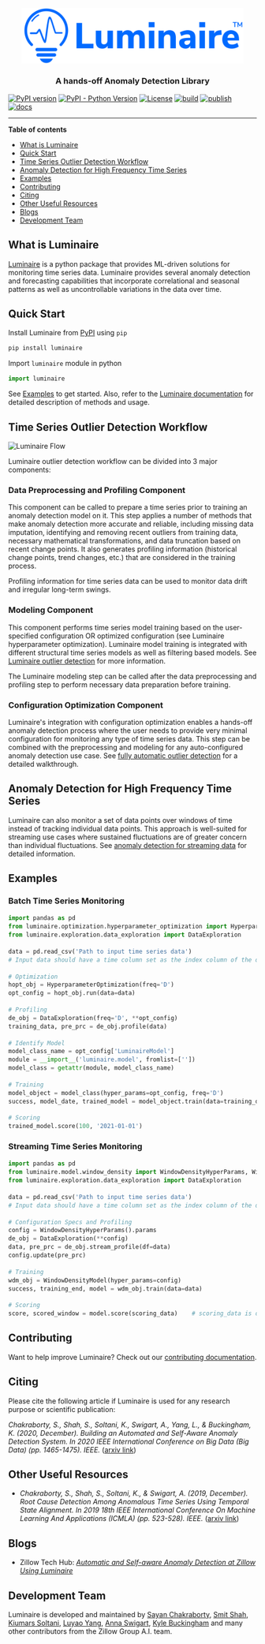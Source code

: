 <!-- Logo & Title -->
<p align="center">
<img width=450 src="https://github.com/zillow/luminaire/blob/master/docs/assets/luminaire_logo_blue.svg" alt="Luminaire"></p>
<h3 align="center">A hands-off Anomaly Detection Library</h3>

<!-- Badges Start-->
[![PyPI version](https://badge.fury.io/py/luminaire.svg)](https://badge.fury.io/py/luminaire)
[![PyPI - Python Version](https://img.shields.io/pypi/pyversions/luminaire.svg)](https://pypi.org/project/luminaire/)
[![License](http://img.shields.io/:license-Apache%202-blue.svg)](https://github.com/zillow/luminaire/blob/master/LICENSE.txt)
[![build](https://github.com/zillow/luminaire/workflows/Luminaire%20CI/badge.svg)](https://github.com/zillow/luminaire/actions?query=workflow%3A%22Luminaire+CI%22)
[![publish](https://github.com/zillow/luminaire/workflows/Luminaire%20CD/badge.svg)](https://github.com/zillow/luminaire/actions?query=workflow%3A%22Luminaire+CD%22)
[![docs](https://github.com/zillow/luminaire/workflows/Luminaire%20Docs/badge.svg)](https://github.com/zillow/luminaire/actions?query=workflow%3A%22Luminaire+Docs%22)
<!-- Badges End -->

---
**Table of contents**

- [What is Luminaire](#what-is-luminaire)
- [Quick Start](#quick-start)
- [Time Series Outlier Detection Workflow](#time-series-outlier-detection-workflow)
- [Anomaly Detection for High Frequency Time Series](#anomaly-detection-for-high-frequency-time-series)
- [Examples](#examples)
- [Contributing](#contributing)
- [Citing](#citing)
- [Other Useful Resources](#other-useful-resources)
- [Blogs](#blogs)
- [Development Team](#development-team)


## What is Luminaire

[Luminaire](https://zillow.github.io/luminaire/) is a python package that provides ML-driven solutions for monitoring time series data. Luminaire provides several anomaly detection and forecasting capabilities that incorporate correlational and seasonal patterns as well as uncontrollable variations in the data over time.

## Quick Start

Install Luminaire from [PyPI](https://pypi.org/project/luminaire/) using ``pip``

```bash
pip install luminaire
```

Import ``luminaire`` module in python 
```python
import luminaire
```

See [Examples](#Examples) to get started. Also, refer to the [Luminaire documentation](https://zillow.github.io/luminaire) for detailed description of methods and usage.


## Time Series Outlier Detection Workflow
![Luminaire Flow](docs/assets/luminaire_flow.png)

Luminaire outlier detection workflow can be divided into 3 major components:

### Data Preprocessing and Profiling Component

This component can be called to prepare a time series prior to training an anomaly detection model on it. This step applies a number of methods that make anomaly detection more accurate and reliable, including missing data imputation, identifying and removing recent outliers from training data, necessary mathematical transformations, and data truncation based on recent change points. It also generates profiling information (historical change points, trend changes, etc.) that are considered in the training process. 

Profiling information for time series data can be used to monitor data drift and irregular long-term swings.

### Modeling Component

This component performs time series model training based on the user-specified configuration OR optimized configuration (see Luminaire hyperparameter optimization). Luminaire model training is integrated with different structural time series models as well as filtering based models. See [Luminaire outlier detection](https://zillow.github.io/luminaire/tutorial/outlier_batch.html) for more information.
 
The Luminaire modeling step can be called after the data preprocessing and profiling step to perform necessary data preparation before training.
 
### Configuration Optimization Component
 
Luminaire's integration with configuration optimization enables a hands-off anomaly detection process where
the user needs to provide very minimal configuration for monitoring any type of time series data. This step can be combined with the preprocessing and modeling for any auto-configured anomaly detection use case. See [fully automatic outlier detection](https://zillow.github.io/luminaire/tutorial/optimization.html#fully-automatic-outlier-detection) for a detailed walkthrough. 

## Anomaly Detection for High Frequency Time Series

Luminaire can also monitor a set of data points over windows of time instead of tracking individual data points. This approach is well-suited for streaming use cases where sustained fluctuations are of greater concern than individual fluctuations. See [anomaly detection for streaming data](https://zillow.github.io/luminaire/tutorial/streaming.html) for detailed information.

## Examples

### Batch Time Series Monitoring
```python
import pandas as pd
from luminaire.optimization.hyperparameter_optimization import HyperparameterOptimization
from luminaire.exploration.data_exploration import DataExploration

data = pd.read_csv('Path to input time series data')
# Input data should have a time column set as the index column of the dataframe and a value column named as 'raw'

# Optimization
hopt_obj = HyperparameterOptimization(freq='D')
opt_config = hopt_obj.run(data=data)

# Profiling
de_obj = DataExploration(freq='D', **opt_config)
training_data, pre_prc = de_obj.profile(data)

# Identify Model
model_class_name = opt_config['LuminaireModel']
module = __import__('luminaire.model', fromlist=[''])
model_class = getattr(module, model_class_name)

# Training
model_object = model_class(hyper_params=opt_config, freq='D')
success, model_date, trained_model = model_object.train(data=training_data, **pre_prc)

# Scoring
trained_model.score(100, '2021-01-01')
```

### Streaming Time Series Monitoring
```python
import pandas as pd
from luminaire.model.window_density import WindowDensityHyperParams, WindowDensityModel
from luminaire.exploration.data_exploration import DataExploration

data = pd.read_csv('Path to input time series data')
# Input data should have a time column set as the index column of the dataframe and a value column named as 'raw'

# Configuration Specs and Profiling
config = WindowDensityHyperParams().params
de_obj = DataExploration(**config)
data, pre_prc = de_obj.stream_profile(df=data)
config.update(pre_prc)

# Training
wdm_obj = WindowDensityModel(hyper_params=config)
success, training_end, model = wdm_obj.train(data=data)

# Scoring
score, scored_window = model.score(scoring_data)    # scoring_data is data over a time-window instead of a datapoint
```

## Contributing

Want to help improve Luminaire? Check out our [contributing documentation](CONTRIBUTING.rst).

## Citing

Please cite the following article if Luminaire is used for any research purpose or scientific publication:

*Chakraborty, S., Shah, S., Soltani, K., Swigart, A., Yang, L., & Buckingham, K. (2020, December). Building an 
Automated and Self-Aware Anomaly Detection System. In 2020 IEEE International Conference on Big Data (Big Data) 
(pp. 1465-1475). IEEE.* ([arxiv link](https://arxiv.org/abs/2011.05047))

## Other Useful Resources

- *Chakraborty, S., Shah, S., Soltani, K., & Swigart, A. (2019, December). Root Cause Detection Among Anomalous Time 
Series Using Temporal State Alignment. In 2019 18th IEEE International Conference On Machine Learning And Applications 
(ICMLA) (pp. 523-528). IEEE.* ([arxiv link](https://arxiv.org/abs/2001.01056))


## Blogs

- Zillow Tech Hub: [*Automatic and Self-aware Anomaly Detection at Zillow Using Luminaire*](https://medium.com/zillow-tech-hub/automatic-and-self-aware-anomaly-detection-at-zillow-using-luminaire-7addfdae4ca9)


## Development Team

Luminaire is developed and maintained by [Sayan Chakraborty](https://github.com/sayanchk), [Smit Shah](https://github.com/shahsmit14), [Kiumars Soltani](https://github.com/kiumarss), [Luyao Yang]( https://github.com/snazzyfox), [Anna Swigart](https://github.com/annaswigart), [Kyle Buckingham](https://github.com/kylebuckingham) and many other contributors from the Zillow Group A.I. team.
